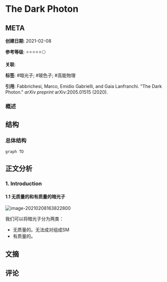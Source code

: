 # The Dark Photon

## META

**创建日期**: 2021-02-08

**参考等级**: ⭐⭐⭐⭐⭐🌕

**关联**: 

**标签**: #暗光子; #玻色子; #高能物理

**引用**: Fabbrichesi, Marco, Emidio Gabrielli, and Gaia Lanfranchi. "The Dark Photon." *arXiv preprint* arXiv:2005.01515  (2020).

### 概述


## 结构

### 总体结构

```mermaid
graph TD

```

## 正文分析

### 1. Introduction

#### 1.1 无质量的和有质量的暗光子

![image-20210208163822800](https://typora-picgo-bed.oss-cn-beijing.aliyuncs.com/image-20210208163822800.png)

我们可以将暗光子分为两类：

- 无质量的。无法成对组成SM
- 有质量的。



## 文摘

## 评论
